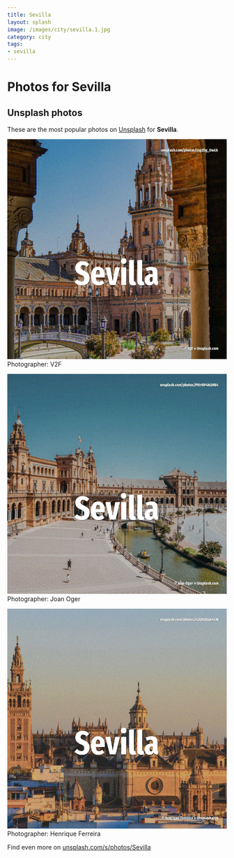 ```yaml
---
title: Sevilla
layout: splash
image: /images/city/sevilla.1.jpg
category: city
tags:
- sevilla
---
```

# Photos for Sevilla
 
## Unsplash photos
These are the most popular photos on [Unsplash](https://unsplash.com) for **Sevilla**.
 
![Sevilla](/images/city/sevilla.1.jpg)
Photographer:  V2F
 
![Sevilla](/images/city/sevilla.2.jpg)
Photographer:  Joan Oger
 
![Sevilla](/images/city/sevilla.3.jpg)
Photographer:  Henrique Ferreira
 
Find even more on [unsplash.com/s/photos/Sevilla](https://unsplash.com/s/photos/Sevilla)
 
